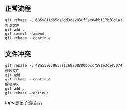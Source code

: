 ## 正常流程

	git rebase -i 68598f1d65da0dd3de283cf5ac04bbf17b58d1a1
	修改文件
	git add .
	git commit --amend
	git rebase --continue

## 文件冲突
	git rebase -i 48a55705063291c68208880bbcc7581e3c2e5074
	修改文件
	git add .
	git rebase --continue
	解决冲突
	git add .
	git rebase –continue

*taps*:忘记了流程。。。